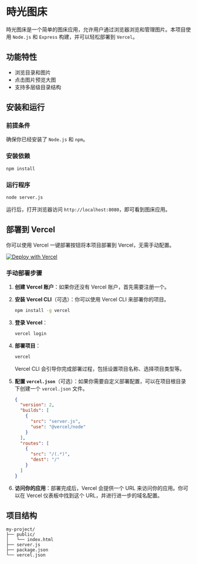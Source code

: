 

# 時光图床

時光图床是一个简单的图床应用，允许用户通过浏览器浏览和管理图片。本项目使用 `Node.js` 和 `Express` 构建，并可以轻松部署到 `Vercel`。

## 功能特性

- 浏览目录和图片
- 点击图片预览大图
- 支持多层级目录结构

## 安装和运行

### 前提条件

确保你已经安装了 `Node.js` 和 `npm`。

### 安装依赖

```bash
npm install
```

### 运行程序

```bash
node server.js
```

运行后，打开浏览器访问 `http://localhost:8080`，即可看到图床应用。

## 部署到 Vercel

你可以使用 Vercel 一键部署按钮将本项目部署到 Vercel，无需手动配置。

[![Deploy with Vercel](https://vercel.com/button)](https://vercel.com/new/clone?repository-url=https://github.com/Shiguang-coding/blogpic)

### 手动部署步骤

1. **创建 Vercel 账户**：如果你还没有 Vercel 账户，首先需要注册一个。
2. **安装 Vercel CLI**（可选）：你可以使用 Vercel CLI 来部署你的项目。

    ```bash
    npm install -g vercel
    ```

3. **登录 Vercel**：

    ```bash
    vercel login
    ```

4. **部署项目**：

    ```bash
    vercel
    ```

    Vercel CLI 会引导你完成部署过程，包括设置项目名称、选择项目类型等。

5. **配置 `vercel.json`**（可选）：如果你需要自定义部署配置，可以在项目根目录下创建一个 `vercel.json` 文件。

    ```json
    {
      "version": 2,
      "builds": [
        {
          "src": "server.js",
          "use": "@vercel/node"
        }
      ],
      "routes": [
        {
          "src": "/(.*)",
          "dest": "/"
        }
      ]
    }
    ```

6. **访问你的应用**：部署完成后，Vercel 会提供一个 URL 来访问你的应用。你可以在 Vercel 仪表板中找到这个 URL，并进行进一步的域名配置。

## 项目结构

```
my-project/
├── public/
│   └── index.html
├── server.js
├── package.json
└── vercel.json
```


